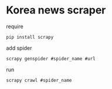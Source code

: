 # Korea news scraper
require
```
pip install scrapy
```

add spider
```
scrapy genspider #spider_name #url
```

run
```
scrapy crawl #spider_name
```